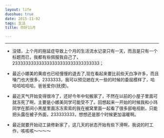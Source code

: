 ```yaml
---
layout: life
duoshuo: true
date: 2015-11-02
tags: 生活
title: 你好11月

---
```


*******

+ 没错，上个月的拖延症导致上个月的生活流水记录只有一天，而且是只有一个标题而已，我都有些佩服我自己了，233333333333333333333333333333333；

+ 最近小娜美的黄疸也已经慢慢的退去了,现在看起来要比前些天白净许多，而且嗓门也大很多，2333333，我可以预见她在大一些的时候的委屈模样了，哈哈哈哈哈哈，爸爸爱你(抚摸)。

+ 最近天气开始变得很冷了，还好今年中旬搬家了，不然在以前的小屋子里面可就冻死了啊，主要是小娜美同学可能受不了。回想起来一开始的时候我和小玮同学在那间小黑屋里面冻冻索索的我在被窝里面一起看了很多部电视剧，只能把头露在被子外面，233333333，想想还是那个时候更加温暖啊。

+ 最近就要开始动工装修新家了，这几天的状态开始有些下滑啊，我说的时工作，咳咳咳～～～～
